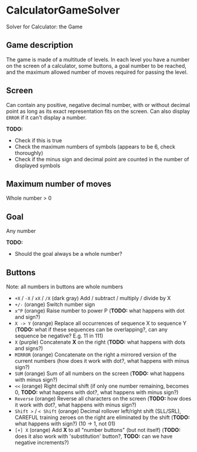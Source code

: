 # CalculatorGameSolver
Solver for Calculator: the Game

## Game description
The game is made of a multitude of levels. In each level you have a number
on the screen of a calculator, some buttons, a goal number to be reached,
and the maximum allowed number of moves required for passing the level.

## Screen
Can contain any positive, negative decimal number, with or without decimal point
as long as its exact representation fits on the screen. Can also display `ERROR`
if it can't display a number.

**TODO:**
* Check if this is true
* Check the maximum numbers of symbols (appears to be 6, check thoroughly)
* Check if the minus sign and decimal point are counted in the number of displayed symbols

## Maximum number of moves
Whole number > 0

## Goal
Any number

**TODO:**
* Should the goal always be a whole number?

## Buttons

Note: all numbers in buttons are whole numbers

* `+X` / `-X` / `xX` / `/X` (dark gray) Add / subtract / multiply / divide by X
* `+/-` (orange) Switch number sign
* `x^P` (orange) Raise number to power P (**TODO:** what happens with dot and sign?)
* `X -> Y` (orange) Replace all occurrences of sequence X to sequence Y (**TODO:** what if these sequences can be overlapping?, can any sequence be negative? E.g. 11 in 111)
* `X` (purple) Concatenate **X** on the right (**TODO:** what happens with dots and signs?)
* `MIRROR` (orange) Concatenate on the right a mirrored version of the current numbers (how does it work with dot?, what happens with minus sign?)
* `SUM` (orange) Sum of all numbers on the screen (**TODO:** what happens with minus sign?)
* `<<` (orange) Right decimal shift (if only one number remaining, becomes 0, **TODO:** what happens with dot?, what happens with minus sign?)
* `Reverse` (orange) Reverse all characters on the screen (**TODO:** how does it work with dot?, what happens with minus sign?)
* `Shift >` / `< Shift` (orange) Decimal rollover left/right shift (SLL/SRL), CAREFUL training zeroes on the right are eliminated by the shift (**TODO:** what happens with sign?) (10 -> 1, not 01)
* `[+] X` (orange) Add **X** to all "number buttons" (but not itself) (**TODO:** does it also work with 'substitution' button?, **TODO:** can we have negative increments?)
